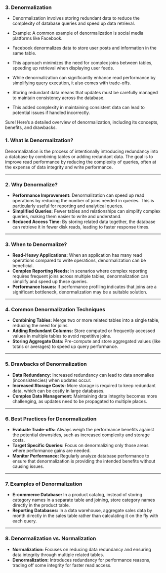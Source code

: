 


### 3. Denormalization
- Denormalization involves storing redundant data to reduce the complexity of database queries and speed up data retrieval.


- Example: A common example of denormalization is social media platforms like Facebook.
- Facebook denormalizes data to store user posts and information in the same table.
- This approach minimizes the need for complex joins between tables, speeding up retrieval when displaying user feeds.


- While denormalization can significantly enhance read performance by simplifying query execution, it also comes with trade-offs.
- Storing redundant data means that updates must be carefully managed to maintain consistency across the database.
- This added complexity in maintaining consistent data can lead to potential issues if handled incorrectly.




Sure! Here’s a detailed overview of denormalization, including its concepts, benefits, and drawbacks.

### 1. **What is Denormalization?**
Denormalization is the process of intentionally introducing redundancy into a database by combining tables or adding redundant data. The goal is to improve read performance by reducing the complexity of queries, often at the expense of data integrity and write performance.

---

### 2. **Why Denormalize?**
- **Performance Improvement:** Denormalization can speed up read operations by reducing the number of joins needed in queries. This is particularly useful for reporting and analytical queries.
- **Simplified Queries:** Fewer tables and relationships can simplify complex queries, making them easier to write and understand.
- **Reduced Access Time:** By storing related data together, the database can retrieve it in fewer disk reads, leading to faster response times.

---

### 3. **When to Denormalize?**
- **Read-Heavy Applications:** When an application has many read operations compared to write operations, denormalization can be beneficial.
- **Complex Reporting Needs:** In scenarios where complex reporting requires frequent joins across multiple tables, denormalization can simplify and speed up these queries.
- **Performance Issues:** If performance profiling indicates that joins are a significant bottleneck, denormalization may be a suitable solution.

---

### 4. **Common Denormalization Techniques**
- **Combining Tables:** Merge two or more related tables into a single table, reducing the need for joins.
- **Adding Redundant Columns:** Store computed or frequently accessed values in multiple tables to avoid repetitive joins.
- **Storing Aggregate Data:** Pre-compute and store aggregated values (like totals or averages) to speed up query performance.

---

### 5. **Drawbacks of Denormalization**
- **Data Redundancy:** Increased redundancy can lead to data anomalies (inconsistencies) when updates occur.
- **Increased Storage Costs:** More storage is required to keep redundant data, which can be costly in large databases.
- **Complex Data Management:** Maintaining data integrity becomes more challenging, as updates need to be propagated to multiple places.

---

### 6. **Best Practices for Denormalization**
- **Evaluate Trade-offs:** Always weigh the performance benefits against the potential downsides, such as increased complexity and storage costs.
- **Target Specific Queries:** Focus on denormalizing only those areas where performance gains are needed.
- **Monitor Performance:** Regularly analyze database performance to ensure that denormalization is providing the intended benefits without causing issues.

---

### 7. **Examples of Denormalization**
- **E-commerce Database:** In a product catalog, instead of storing category names in a separate table and joining, store category names directly in the product table.
- **Reporting Databases:** In a data warehouse, aggregate sales data by month directly in the sales table rather than calculating it on the fly with each query.

---

### 8. **Denormalization vs. Normalization**
- **Normalization:** Focuses on reducing data redundancy and ensuring data integrity through multiple related tables.
- **Denormalization:** Introduces redundancy for performance reasons, trading off some integrity for faster read access.




